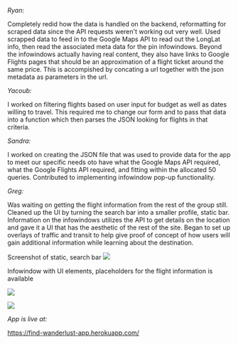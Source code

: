 *Ryan:*

Completely redid how the data is handled on the backend, reformatting for scraped data since the API requests weren't working out very well. Used scrapped data to feed in to the Google Maps API to read out the LongLat info, then read the associated meta data for the pin infowindows. Beyond the infowindows actually having real content, they also have links to Google Flights pages that should be an approximation of a flight ticket around the same price. This is accompished by concating a url together with the json metadata as parameters in the url.

*Yacoub:*

I worked on filtering flights based on user input for budget as well as dates willing to travel. This required me to change our form and to pass that data into a function which then parses the JSON looking for flights in that criteria.

*Sandra:*

I worked on creating the JSON file that was used to provide data for the app to meet our specific needs oto have what the Google Maps API required, what the Google Flights API required, and fitting within the allocated 50 queries. Contributed to implementing infowindow pop-up functionality.

*Greg:*

Was waiting on getting the flight information from the rest of the group still. Cleaned up the UI by turning the search bar into a smaller profile, static bar. Information on the infowindows utilizes the API to get details on the location and gave it a UI that has the aesthetic of the rest of the site. Began to set up overlays of traffic and transit to help give proof of concept of how users will gain additional information while learning about the destination.

Screenshot of static, search bar
![](http://i.imgur.com/luDJ4Ln.png)


Infowindow with UI elements, placeholders for the flight information is available


![](http://i.imgur.com/FCAnESz.png)

![](http://i.imgur.com/6eafWtr.png)

*App is live at:*

https://find-wanderlust-app.herokuapp.com/
